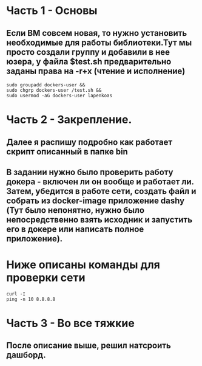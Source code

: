 # Часть 1 - Основы

<H2>Если ВМ совсем новая, то нужно установить необходимые для работы библиотеки.Тут мы просто создали группу и добавили в нее юзера, у файла $test.sh предварительно заданы права на -r+x (чтение и исполнение)</H2>
    
    sudo groupadd dockers-user &&
    sudo chgrp dockers-user /test.sh &&
    sudo usermod -aG dockers-user lapenkoas
    
# Часть 2 - Закрепление. 
<H2>
    Далее я распишу подробно как работает скрипт описанный в папке bin
</H2>

<H2>
    В задании нужно было проверить работу докера - включен ли он вообще и работает ли. 
    Затем, убедится в работе сети, создать файл и собрать из docker-image приложение dashy (Тут было непонятно, нужно было непосредственно взять исходник и запустить его в докере или написать полное приложение).
</H2>
<H1>
    Ниже описаны команды для проверки сети
</H1>

    curl -I
    ping -n 10 8.8.8.8


# Часть 3 - Во все тяжкие

<H2>
    После описание выше, решил натсроить дашборд. 
</H2>



